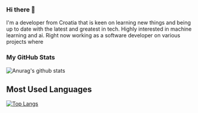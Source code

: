 ### Hi there 👋

I'm a developer from Croatia that is keen on learning new things and being up to date with the latest and greatest in tech.
Highly interested in machine learning and ai. Right now working as a software developer on various projects where <br>

### My GitHub Stats
![Anurag's github stats](https://github-readme-stats.vercel.app/api?username=valentin994&show_icons=true&theme=tokyonight&count_private=true)

Most Used Languages
---
[![Top Langs](https://github-readme-stats.vercel.app/api/top-langs/?username=valentin994&theme=tokyonight)](https://github.com/anuraghazra/github-readme-stats)

<!--
**valentin994/valentin994** is a ✨ _special_ ✨ repository because its `README.md` (this file) appears on your GitHub profile.

Here are some ideas to get you started:

- 🔭 I’m currently working on ...
- 🌱 I’m currently learning ...
- 👯 I’m looking to collaborate on ...
- 🤔 I’m looking for help with ...
- 💬 Ask me about ...
- 📫 How to reach me: ...
- 😄 Pronouns: ...
- ⚡ Fun fact: ...
-->
